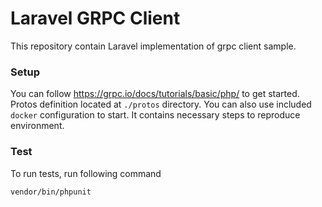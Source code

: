 # Laravel GRPC Client

This repository contain Laravel implementation of grpc client sample.

### Setup

You can follow https://grpc.io/docs/tutorials/basic/php/ to get started. Protos definition located at `./protos` directory. You can also use included `docker` configuration to start. It contains necessary steps to reproduce environment.

### Test

To run tests, run following command

```vendor/bin/phpunit```